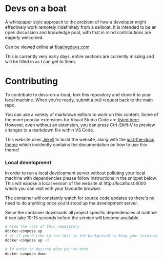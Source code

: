# Devs on a boat

A whitepaper style approach to the problem of how a developer might effectively work remotely indefinitely from a sailboat. It is intended to be an open discussion and knowledge pool, with that in mind contributions are eagerly welcomed.

Can be viewed online at [floatingdevs.com](www.floatingdevs.com)

This is currently very early days, entire sections are currently missing and will be filled in as I can get to them.

# Contributing

To contribute to devs-on-a-boat, fork this repository and clone it to your local machine. When you're ready, submit a pull request back to the main repo.

You can use a variety of markdown editors to work on this content. Some of the more popular extensions for Visual Studio Code are [listed here](https://code.visualstudio.com/docs/languages/markdown). However, even without an extension, you can press Ctrl-Shift-V to preview changes to a markdown file within VS Code.

This website uses [Jekyll](https://jekyllrb.com/) to build the website, along with the [just-the-docs theme](https://pmarsceill.github.io/just-the-docs/) which incidently contains the documentation on how to use this theme!

### Local development
In order to run a local development server without polluting your local machine with dependencies please follow instructions in the snippet below. This will expose a local version of the website at http://localhost:4000 which you can visit with your favourite browser.

The container will constantly watch for source code updates so there's no need to do anything once you'd stood up the development server.

Since the container downloads all project specific dependencies at runtime it can take 10-15 seconds before the service will become available.

```bash
# From the root of this repository
docker-compose up
# or if you'd like to run this in the background to keep your terminal
docker-compose up -d

# In order to destroy when you're done
docker-compose down
```